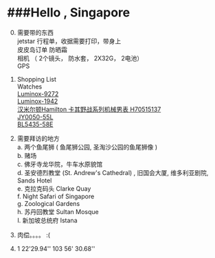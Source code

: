 ###Hello , Singapore
====   
0. 需要带的东西  
   jetstar 行程单，收据需要打印，带身上   
   皮皮岛订单
   防晒霜  
   相机 （ 2个镜头， 防水套， 2X32G， 2电池）  
   GPS  

1. Shopping List  
  Watches  
  [Luminox-9272](http://www.amazon.com/Luminox-9272-Raptor-Chronograph-Watch/dp/B006H0JGMA/ref=sr_1_1?ie=UTF8&qid=1384664991&sr=8-1&keywords=9272+F-22 "9272")  
  [Luminox-1942](http://www.amazon.com/Luminox-Atacama-Chronograph-Gunmetal-1942/dp/B00A6MFFPW/ref=sr_1_1?ie=UTF8&qid=1384665050&sr=8-1&keywords=Luminox+1942 "1942")    
  [汉米尔顿Hamilton 卡其野战系列机械男表 H70515137](http://item.jd.com/803611.html)    
  [JY0050-55L](http://www.amazon.com/Citizen-JY0050-55L-Skyhawk-Titanium-Eco-Drive/dp/B001QFYKTA/ref=sr_1_1?s=watches&ie=UTF8&qid=1389098786&sr=1-1&keywords=JY0050-55L)      
  [BL5435-58E](http://best.pconline.com.cn/chaozhi_12591.html)    
3. 需要拜访的地方   
   a. 两个鱼尾狮 ( 鱼尾狮公园, 圣淘沙公园的鱼尾狮像  )  
   b. 赌场  
   c. 佛牙寺龙华院，牛车水原貌馆   
   d. 圣安德烈教堂 (St. Andrew's Cathedral) , 旧国会大厦, 维多利亚剧院, Sands Hotel  
   e. 克拉克码头 Clarke Quay     
   f. Night Safari of Singapore   
   g. Zoological Gardens  
   h. 苏丹回教堂  Sultan Mosque  
   I. 新加坡总统府 Istana  
4.  肉偿。。。。 :(
5.  1 22'29.94'' 103 56' 30.68''   
